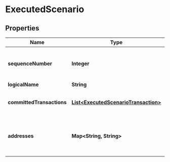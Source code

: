 

# ExecutedScenario


## Properties

| Name | Type | Description | Notes |
|------------ | ------------- | ------------- | -------------|
|**sequenceNumber** | **Integer** | An index of the Scenario (reflecting its execution order). |  |
|**logicalName** | **String** |  |  |
|**committedTransactions** | [**List&lt;ExecutedScenarioTransaction&gt;**](ExecutedScenarioTransaction.md) | Transactions successfully committed by the Scenario. |  |
|**addresses** | **Map&lt;String, String&gt;** | Well-named addresses touched/created by the Scenario, keyed by their name.  |  |



